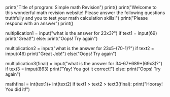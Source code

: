print("Title of program: Simple math Revision")
print()
print("Welcome to this wonderful math revision website! Please answer the following questions truthfully and you to test your math calculation skills!")
print("Please respond with an answer")
print()

nultiplication1 = input("what is the answer for 23x3?")
if text1 = input(69)
  print("Great!")
else:
  print("Oops! Try again")

multiplication2 = input("what is the answer for 23x5-(70-1)?")
if text2 = imput(46)
  print("Great Job!")
else("Oops! Try again")

multiplication3(final) = input("what is the answer for 34-67+689+(69x3)?")
if text3 = imput(863)
  print("Yay! You got it correct!")
else:
  print("Oops! Try again") 
  
mathfinal = int(text1)+ int(text2)
if text1 > text2 > text3(final):
  print("Hooray! You did it!")
